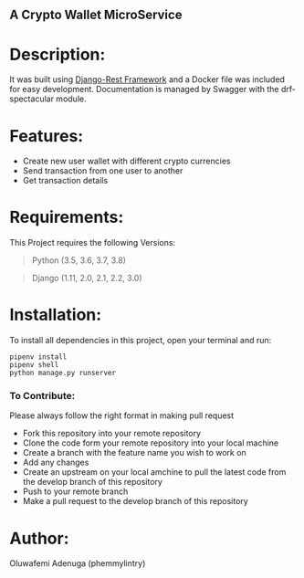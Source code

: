 ## A Crypto Wallet MicroService

# Description:
It was built using [Django-Rest Framework](https://www.django-rest-framework.org/) and a Docker file was included for easy development. 
Documentation is managed by Swagger with the drf-spectacular module.



# Features:
- Create new user wallet with different crypto currencies
- Send transaction from one user to another
- Get transaction details

# Requirements:
This Project requires the following Versions:
> Python (3.5, 3.6, 3.7, 3.8) 

> Django (1.11, 2.0, 2.1, 2.2, 3.0)

# Installation:
To install all dependencies in this project, open your terminal and run:
```
pipenv install
pipenv shell
python manage.py runserver
```

### To Contribute:
Please always follow the right format in making pull request

* Fork this repository into your remote repository
* Clone the code form your remote repository into your local machine
* Create a branch with the feature name you wish to work on
* Add any changes
* Create an upstream on your local amchine to pull the latest code from the develop branch of this repository
* Push to your remote branch
* Make a pull request to the develop branch of this repository

# Author:
Oluwafemi Adenuga (phemmylintry)
